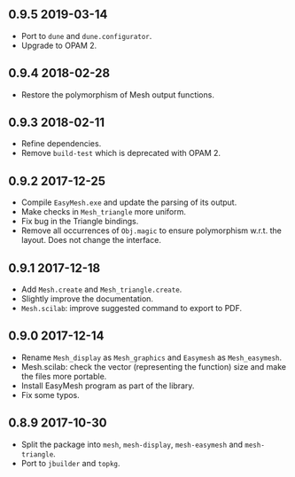 0.9.5 2019-03-14
----------------

- Port to `dune` and `dune.configurator`.
- Upgrade to OPAM 2.

0.9.4 2018-02-28
----------------

- Restore the polymorphism of Mesh output functions.

0.9.3 2018-02-11
----------------

- Refine dependencies.
- Remove `build-test` which is deprecated with OPAM 2.

0.9.2 2017-12-25
----------------

- Compile `EasyMesh.exe` and update the parsing of its output.
- Make checks in `Mesh_triangle` more uniform.
- Fix bug in the Triangle bindings.
- Remove all occurrences of `Obj.magic` to ensure polymorphism
  w.r.t. the layout.  Does not change the interface.

0.9.1 2017-12-18
----------------

- Add `Mesh.create` and `Mesh_triangle.create`.
- Slightly improve the documentation.
- `Mesh.scilab`: improve suggested command to export to PDF.

0.9.0 2017-12-14
----------------

- Rename `Mesh_display` as `Mesh_graphics` and `Easymesh` as
  `Mesh_easymesh`.
- Mesh.scilab: check the vector (representing the function) size and
  make the files more portable.
- Install EasyMesh program as part of the library.
- Fix some typos.

0.8.9 2017-10-30
----------------

- Split the package into `mesh`, `mesh-display`, `mesh-easymesh` and
  `mesh-triangle`.
- Port to `jbuilder` and `topkg`.
